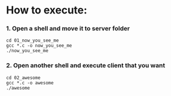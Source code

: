 # How to execute:

### 1. Open a shell and move it to server folder
```
cd 01_now_you_see_me
gcc *.c -o now_you_see_me
./now_you_see_me
```

### 2. Open another shell and execute client that you want
```
cd 02_awesome
gcc *.c -o awesome
./awesome
```